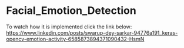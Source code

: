 # Facial_Emotion_Detection

To watch how it is implemented click the link below:
https://www.linkedin.com/posts/swarup-dey-sarkar-94776a191_keras-opencv-emotion-activity-6585873894371090432-HsmN
